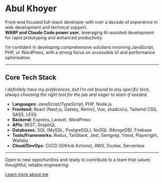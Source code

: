 # Abul Khoyer

Front-end focused full-stack developer with over a decade of experience in web development and technical support.  
**WARP and Claude Code power user**, leveraging AI-assisted development for rapid prototyping and enhanced productivity.  

I’m confident in developing comprehensive solutions involving JavaScript, PHP, or WordPress, with a strong focus on accessible UI and performance optimization.  

---

## Core Tech Stack  

_I definitely have my preferences, but I’m not bound to any specific tech, always choosing the right tool for the job and eager to learn if needed._

- **Languages:** JavaScript/TypeScript, PHP, Node.js  
- **Frontend:** React (Next.js, Gatsby, Remix), Vue, shadcn/ui, Tailwind CSS, SASS, LESS  
- **Backend:** Express, Laravel, WordPress
- **APIs:** REST, GraphQL
- **Databases:** SQL (MySQL, PostgreSQL), NoSQL (MongoDB), Firebase  
- **Tools/Frameworks:** Redux, TanStack, Jest, Semgrep, Vitest, Playwright, Wallaby
- **Cloud/DevOps:** CI/CD (GitHub Actions), AWS, Docker, Serverless  

---

Open to new opportunities and ready to contribute to a team that values thoughtful, reliable engineering.


[Learn more about me](https://abulkhoyer.com/about)
